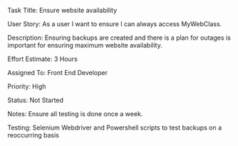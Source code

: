 Task Title: Ensure website availability 

User Story: As a user I want to ensure I can always access MyWebClass.

Description: Ensuring backups are created and there is a plan for outages is important for ensuring maximum website availability.

Effort Estimate: 3 Hours

Assigned To: Front End Developer

Priority: High

Status: Not Started

Notes: Ensure all testing is done once a week.

Testing: Selenium Webdriver and Powershell scripts to test backups on a reoccurring basis